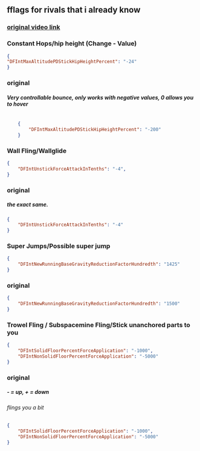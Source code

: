 ## fflags for rivals that i already know
### [original video link](https://www.youtube.com/watch?v=jfHq5J0jHY4)

### Constant Hops/hip height (Change - Value)
``` json
{
"DFIntMaxAltitudePDStickHipHeightPercent": "-24"
}
```
### original
##### Very controllable bounce, only works with negative values, 0 allows you to hover
``` json

    {
        "DFIntMaxAltitudePDStickHipHeightPercent": "-200"
    }
```
### Wall Fling/Wallglide
``` json
{
    "DFIntUnstickForceAttackInTenths": "-4",
}
```
### original
##### the exact same.
``` json
{
    "DFIntUnstickForceAttackInTenths": "-4"
}
```
### Super Jumps/Possible super jump
``` json
{
    "DFIntNewRunningBaseGravityReductionFactorHundredth": "1425"
}
```
### original
``` json
{
    "DFIntNewRunningBaseGravityReductionFactorHundredth": "1500"
}
```
### Trowel Fling / Subspacemine Fling/Stick unanchored parts to you
``` json
{
    "DFIntSolidFloorPercentForceApplication": "-1000",
    "DFIntNonSolidFloorPercentForceApplication": "-5000"
}
```
### original
##### - = up, + = down
###### flings you a bit
``` json
{
    "DFIntSolidFloorPercentForceApplication": "-1000",
    "DFIntNonSolidFloorPercentForceApplication": "-5000"
}
```
